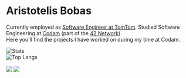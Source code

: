 # Aristotelis Bobas

Currently employed as [Software Engineer at TomTom](https://github.com/AristotelispetrosBobas-TomTom).
Studied Software Engineering at [Codam](https://www.codam.nl/en/about-codam) (part of the [42 Network](https://en.wikipedia.org/wiki/42_(school))). <br>
Here you'll find the projects I have worked on during my time at Codam.

![Stats](https://github-readme-stats.vercel.app/api?username=aristotelis-bobas&count_private=true&theme=buefy&show_icons=true) <br>
![Top Langs](https://github-readme-stats.vercel.app/api/top-langs/?username=aristotelis-bobas&layout=compact&theme=buefy)

<p>

<a href= "https://www.linkedin.com/in/aristotelis-bobas/"><img align=center src="https://img.shields.io/badge/linkedin-%230077B5.svg?&style=for-the-badge&logo=linkedin&logoColor=white" /></a> <a href="mailto:aristotelis.bobas@gmail.com"><img align=center src="https://img.shields.io/badge/gmail-D14836?&style=for-the-badge&logo=gmail&logoColor=white" /></a> 

</p>
